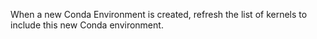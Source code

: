 When a new Conda Environment is created, refresh the list of kernels to include this new Conda environment.
